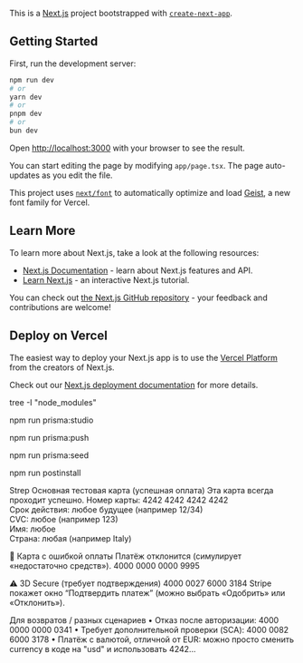 This is a [Next.js](https://nextjs.org) project bootstrapped with [
`create-next-app`](https://nextjs.org/docs/app/api-reference/cli/create-next-app).

## Getting Started

First, run the development server:

```bash
npm run dev
# or
yarn dev
# or
pnpm dev
# or
bun dev
```

Open [http://localhost:3000](http://localhost:3000) with your browser to see the result.

You can start editing the page by modifying `app/page.tsx`. The page auto-updates as you edit the file.

This project uses [`next/font`](https://nextjs.org/docs/app/building-your-application/optimizing/fonts) to automatically
optimize and load [Geist](https://vercel.com/font), a new font family for Vercel.

## Learn More

To learn more about Next.js, take a look at the following resources:

- [Next.js Documentation](https://nextjs.org/docs) - learn about Next.js features and API.
- [Learn Next.js](https://nextjs.org/learn) - an interactive Next.js tutorial.

You can check out [the Next.js GitHub repository](https://github.com/vercel/next.js) - your feedback and contributions
are welcome!

## Deploy on Vercel

The easiest way to deploy your Next.js app is to use
the [Vercel Platform](https://vercel.com/new?utm_medium=default-template&filter=next.js&utm_source=create-next-app&utm_campaign=create-next-app-readme)
from the creators of Next.js.

Check out our [Next.js deployment documentation](https://nextjs.org/docs/app/building-your-application/deploying) for
more details.

tree -I "node_modules"

[//]: # (open studio)
npm run prisma:studio

[//]: # (push data)
npm run prisma:push

[//]: # (sed)
npm run prisma:seed

[//]: # (install)
npm run postinstall


Strep
Основная тестовая карта (успешная оплата) Эта карта всегда проходит успешно.
Номер карты: 4242 4242 4242 4242  
Срок действия: любое будущее (например 12/34)  
CVC: любое (например 123)  
Имя: любое  
Страна: любая (например Italy)

🚫 Карта с ошибкой оплаты Платёж отклонится (симулирует «недостаточно средств»).
4000 0000 0000 9995

⚠️ 3D Secure (требует подтверждения)
4000 0027 6000 3184
 Stripe покажет окно “Подтвердить платеж” (можно выбрать «Одобрить» или «Отклонить»).

 Для возвратов / разных сценариев
	•	Отказ после авторизации: 4000 0000 0000 0341
	•	Требует дополнительной проверки (SCA): 4000 0082 6000 3178
	•	Платёж с валютой, отличной от EUR: можно просто сменить currency в коде на "usd" и использовать 4242...

 